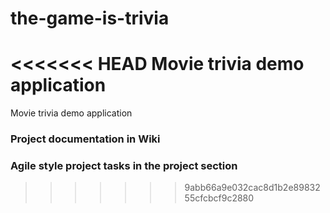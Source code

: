 # the-game-is-trivia
<<<<<<< HEAD
Movie trivia demo application
=======
Movie trivia demo application

### Project documentation in Wiki

### Agile style project tasks in the project section
>>>>>>> 9abb66a9e032cac8d1b2e8983255cfcbcf9c2880
